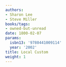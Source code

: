 ```yaml
---
authors:
- Sharon Lee
- Steve Miller
books/tags:
- owned-but-unread
date: 1800-02-07
params:
  isbn13: '9780441009114'
  year: '2002'
title: Local Custom
weight: 1
---
```



<!--more-->